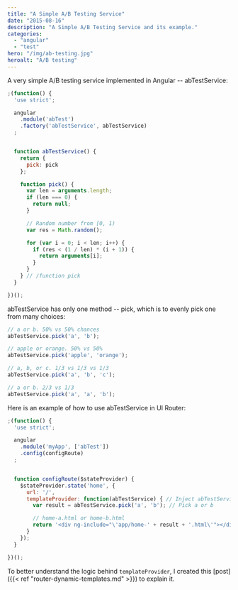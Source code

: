 ```yaml
---
title: "A Simple A/B Testing Service"
date: "2015-08-16"
description: "A Simple A/B Testing Service and its example."
categories:
  - "angular"
  - "test"
hero: "/img/ab-testing.jpg"
heroalt: "A/B testing"
---
```


A very simple A/B testing service implemented in Angular -- abTestService:
<!--more-->

~~~js
;(function() {
  'use strict';

  angular
    .module('abTest')
    .factory('abTestService', abTestService)
  ;


  function abTestService() {
    return {
      pick: pick
    };

    function pick() {
      var len = arguments.length;
      if (len === 0) {
        return null;
      }

      // Random number from [0, 1)
      var res = Math.random();

      for (var i = 0; i < len; i++) {
        if (res < (1 / len) * (i + 1)) {
          return arguments[i];
        }
      }
    } // /function pick
  }

})();
~~~

abTestService has only one method -- pick, which is to evenly pick one from many choices:

~~~js
// a or b. 50% vs 50% chances
abTestService.pick('a', 'b');

// apple or orange. 50% vs 50%
abTestService.pick('apple', 'orange');

// a, b, or c. 1/3 vs 1/3 vs 1/3
abTestService.pick('a', 'b', 'c');

// a or b. 2/3 vs 1/3
abTestService.pick('a', 'a', 'b');
~~~

Here is an example of how to use abTestService in UI Router:

~~~js
;(function() {
  'use strict';

  angular
    .module('myApp', ['abTest'])
    .config(configRoute)
  ;


  function configRoute($stateProvider) {
    $stateProvider.state('home', {
      url: '/',
      templateProvider: function(abTestService) { // Inject abTestService
        var result = abTestService.pick('a', 'b'); // Pick a or b

        // home-a.html or home-b.html
        return '<div ng-include="\'app/home-' + result + '.html\'"></div>';
      }
    });
  }

})();
~~~

To better understand the logic behind `templateProvider`, I created this [post]({{< ref "router-dynamic-templates.md" >}}) to explain it.

<br />
